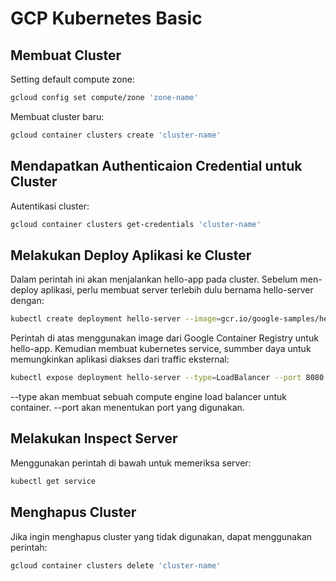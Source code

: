 # GCP Kubernetes Basic

## Membuat Cluster

Setting default compute zone:

```bash
gcloud config set compute/zone 'zone-name'
```

Membuat cluster baru:

```bash
gcloud container clusters create 'cluster-name'
```

## Mendapatkan Authenticaion Credential untuk Cluster

Autentikasi cluster:

```bash
gcloud container clusters get-credentials 'cluster-name'
```

## Melakukan Deploy Aplikasi ke Cluster

Dalam perintah ini akan menjalankan hello-app pada cluster. Sebelum men-deploy aplikasi, perlu membuat server terlebih dulu bernama hello-server dengan:

```bash
kubectl create deployment hello-server --image=gcr.io/google-samples/hello-app:1.0
```

Perintah di atas menggunakan image dari Google Container Registry untuk hello-app. Kemudian membuat kubernetes service, summber daya untuk memungkinkan aplikasi diakses dari traffic eksternal:

```bash
kubectl expose deployment hello-server --type=LoadBalancer --port 8080
```

--type akan membuat sebuah compute engine load balancer untuk container.
--port akan menentukan port yang digunakan.

## Melakukan Inspect Server

Menggunakan perintah di bawah untuk memeriksa server:

```bash
kubectl get service
```

## Menghapus Cluster

Jika ingin menghapus cluster yang tidak digunakan, dapat menggunakan perintah:

```bash
gcloud container clusters delete 'cluster-name'
```

